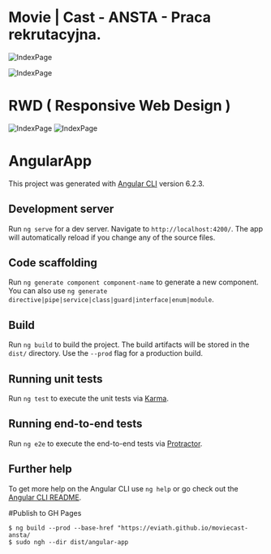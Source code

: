 # Movie | Cast  - ANSTA - Praca rekrutacyjna.



![IndexPage](https://i.imgur.com/DKGKCVa.jpg)

![IndexPage](https://i.imgur.com/yj1vPy8.png)



# RWD ( Responsive Web Design )
![IndexPage](https://i.imgur.com/w9cagC7.png)
![IndexPage](https://i.imgur.com/X8t1Vd4.png)


# AngularApp

This project was generated with [Angular CLI](https://github.com/angular/angular-cli) version 6.2.3.

## Development server

Run `ng serve` for a dev server. Navigate to `http://localhost:4200/`. The app will automatically reload if you change any of the source files.

## Code scaffolding

Run `ng generate component component-name` to generate a new component. You can also use `ng generate directive|pipe|service|class|guard|interface|enum|module`.

## Build

Run `ng build` to build the project. The build artifacts will be stored in the `dist/` directory. Use the `--prod` flag for a production build.

## Running unit tests

Run `ng test` to execute the unit tests via [Karma](https://karma-runner.github.io).

## Running end-to-end tests

Run `ng e2e` to execute the end-to-end tests via [Protractor](http://www.protractortest.org/).

## Further help

To get more help on the Angular CLI use `ng help` or go check out the [Angular CLI README](https://github.com/angular/angular-cli/blob/master/README.md).


#Publish to GH Pages
```
$ ng build --prod --base-href "https://eviath.github.io/moviecast-ansta/
$ sudo ngh --dir dist/angular-app
```
